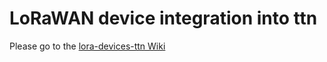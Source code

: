 # LoRaWAN device integration into ttn

Please go to the [lora-devices-ttn Wiki](https://github.com/hslu-ige-laes/lora-devices-ttn/wiki)
